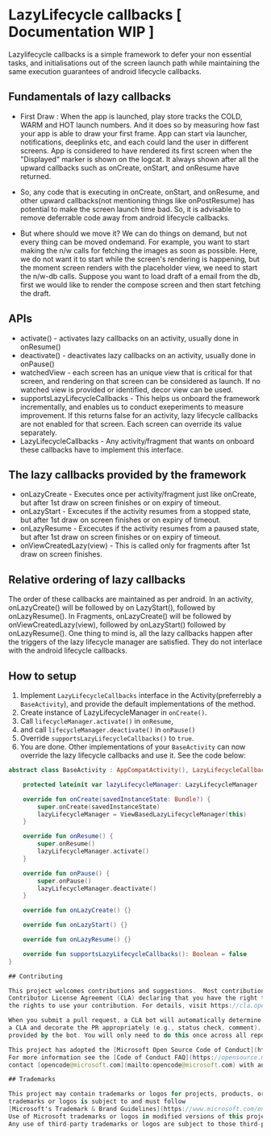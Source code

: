 # LazyLifecycle callbacks [ Documentation WIP ] 

Lazylifecycle callbacks is a simple framework to defer your non essential tasks, and initialisations out 
of the screen launch path while maintaining the same execution guarantees of android lifecycle callbacks.

## Fundamentals of lazy callbacks
 - First Draw : When the app is launched, play store tracks the COLD, WARM and HOT launch numbers. And it does so by measuring how fast your app is able to draw your first frame. App can start via launcher, notifications, deeplinks etc, and each could land the user in different screens. App is considered to have rendered its first screen when the "Displayed" marker is shown on the logcat. It always shown after all the upward callbacks such as onCreate, onStart, and onResume have returned.
 
 - So, any code that is executing in onCreate, onStart, and onResume, and other upward callbacks(not mentioning things like onPostResume) has potential to make the screen launch time bad. So, it is advisable to remove deferrable code away from android lifecycle callbacks.
 
 - But where should we move it? We can do things on demand, but not every thing can be moved ondemand. For example, you want to start making the n/w calls for fetching the images as soon as possible. Here, we do not want it to start while the screen's rendering is happening, but the moment screen renders with the placeholder view, we need to start the n/w-db calls. Suppose you want to load draft of a email from the db, first we would like to render the compose screen and then start fetching the draft.

## APIs
- activate() - activates lazy callbacks on an activity, usually done in onResume()
- deactivate() - deactivates lazy callbacks on an activity, usually done in onPause()
- watchedView - each screen has an unique view that is critical for that screen, and rendering on that screen can be considered as launch. If no watched view is provided or identified, decor view can be used.
- supportsLazyLifecycleCallbacks - This helps us onboard the framework incrementally, and enables us to conduct exeperiments to measure improvement. If this returns false for an activity, lazy lifecycle callbacks are not enabled for that screen. Each screen can override its value separately.
- LazyLifecycleCallbacks - Any activity/fragment that wants on onboard these callbacks have to implement this interface.

## The lazy callbacks provided by the framework 
- onLazyCreate - Executes once per activity/fragment just like onCreate, but after 1st draw on screen finishes or on expiry of timeout.
- onLazyStart - Excecutes if the activity resumes from a stopped state, but after 1st draw on screen finishes or on expiry of timeout.
- onLazyResume - Excecutes if the activity resumes from a paused state, but after 1st draw on screen finishes or on expiry of timeout.
- onViewCreatedLazy(view) - This is called only for fragments after 1st draw on screen finishes.

## Relative ordering of lazy callbacks
The order of these callbacks are maintained as per android. In an activity, onLazyCreate() will be followed by on LazyStart(), followed by onLazyResume().
In Fragments, onLazyCreate() will be followed by onViewCreatedLazy(view), followed by onLazyStart() followed by onLazyResume().
One thing to mind is, all the lazy callbacks happen after the triggers of the lazy lifecycle manager are satisfied. They do not interlace with the android lifecycle callbacks.

## How to setup
1. Implement `LazyLifecycleCallbacks` interface in the Activity(preferrebly a `BaseActivity`), and provide the default implementations of the method.
2. Create instance of LazyLifecycleManager in `onCreate()`.
3. Call `lifecycleManager.activate()` in `onResume`,
4. and call `lifecycleManager.deactivate()` in `onPause()`
5. Override `supportsLazyLifecycleCallbacks()` to `true`.
6. You are done. Other implementations of your `BaseActivity` can now override the lazy lifecycle callbacks and use it.
See the code below:
```kotlin
abstract class BaseActivity : AppCompatActivity(), LazyLifecycleCallbacks {

    protected lateinit var lazyLifecycleManager: LazyLifecycleManager

    override fun onCreate(savedInstanceState: Bundle?) {
        super.onCreate(savedInstanceState)
        lazyLifecycleManager = ViewBasedLazyLifecycleManager(this)
    }

    override fun onResume() {
        super.onResume()
        lazyLifecycleManager.activate()
    }

    override fun onPause() {
        super.onPause()
        lazyLifecycleManager.deactivate()
    }

    override fun onLazyCreate() {}

    override fun onLazyStart() {}

    override fun onLazyResume() {}

    override fun supportsLazyLifecycleCallbacks(): Boolean = false
}

## Contributing

This project welcomes contributions and suggestions.  Most contributions require you to agree to a
Contributor License Agreement (CLA) declaring that you have the right to, and actually do, grant us
the rights to use your contribution. For details, visit https://cla.opensource.microsoft.com.

When you submit a pull request, a CLA bot will automatically determine whether you need to provide
a CLA and decorate the PR appropriately (e.g., status check, comment). Simply follow the instructions
provided by the bot. You will only need to do this once across all repos using our CLA.

This project has adopted the [Microsoft Open Source Code of Conduct](https://opensource.microsoft.com/codeofconduct/).
For more information see the [Code of Conduct FAQ](https://opensource.microsoft.com/codeofconduct/faq/) or
contact [opencode@microsoft.com](mailto:opencode@microsoft.com) with any additional questions or comments.

## Trademarks

This project may contain trademarks or logos for projects, products, or services. Authorized use of Microsoft 
trademarks or logos is subject to and must follow 
[Microsoft's Trademark & Brand Guidelines](https://www.microsoft.com/en-us/legal/intellectualproperty/trademarks/usage/general).
Use of Microsoft trademarks or logos in modified versions of this project must not cause confusion or imply Microsoft sponsorship.
Any use of third-party trademarks or logos are subject to those third-party's policies.
